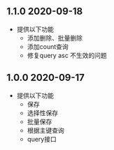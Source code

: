 ## 1.1.0 2020-09-18
- 提供以下功能 
    - 添加删除、批量删除
    - 添加count查询
    - 修复query asc 不生效的问题
## 1.0.0 2020-09-17
- 提供以下功能 
    - 保存
    - 选择性保存
    - 批量保存
    - 根据主键查询
    - query接口